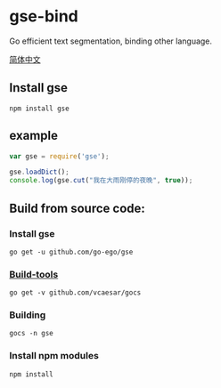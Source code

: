 # gse-bind

Go efficient text segmentation, binding other language.

[简体中文](https://github.com/vcaesar/gse-bind/blob/master/README_zh.md)

## Install gse
```
npm install gse
```

## example

```js
var gse = require('gse');

gse.loadDict();
console.log(gse.cut("我在大雨刚停的夜晚", true));
```

## Build from source code:

### Install gse
```
go get -u github.com/go-ego/gse
```

### [Build-tools](http://github.com/vcaesar/gocs)
```
go get -v github.com/vcaesar/gocs
```

### Building

```
gocs -n gse
```

### Install npm modules 

```
npm install
```